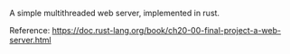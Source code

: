 A simple multithreaded web server, implemented in rust.

Reference: https://doc.rust-lang.org/book/ch20-00-final-project-a-web-server.html
